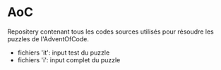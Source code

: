 # AoC
Repositery contenant tous les codes sources utilisés pour résoudre les puzzles de l'AdventOfCode.
- fichiers 'it': input test du puzzle
- fichiers 'i': input complet du puzzle
